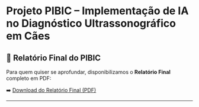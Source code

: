 # Projeto PIBIC – Implementação de IA no Diagnóstico Ultrassonográfico em Cães

## 📄 Relatório Final do PIBIC

Para quem quiser se aprofundar, disponibilizamos o **Relatório Final** completo em PDF:

➡️ [Download do Relatório Final (PDF)](docs/Modelo_Relatorio_Final.pdf)

---

<!-- Nas próximas seções você verá: 
- Descrição do projeto  
- Estrutura do repositório  
- Como rodar os notebooks e scripts  
- Principais resultados e gráficos  
- Tecnologias utilizadas  
- Contato e referências  
-->
